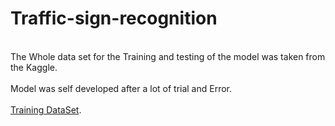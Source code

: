 # Traffic-sign-recognition
 <br>The Whole data set for the Training and testing of the model was taken from the Kaggle.<br>
 <br> Model was self developed after a lot of trial and Error.<br>
 <br> [Training DataSet](https://www.kaggle.com/datasets/meowmeowmeowmeowmeow/gtsrb-german-traffic-sign). <br>
 
